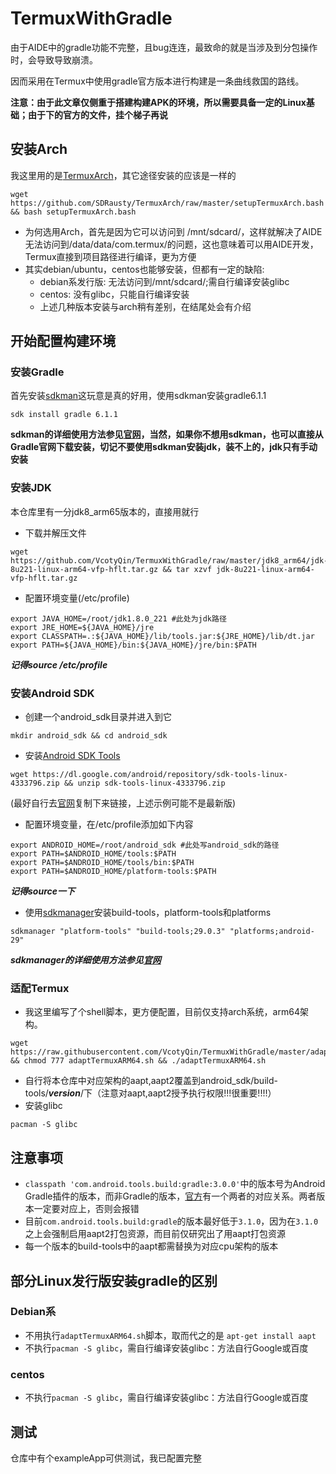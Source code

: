 # TermuxWithGradle
由于AIDE中的gradle功能不完整，且bug连连，最致命的就是当涉及到分包操作时，会导致导致崩溃。

因而采用在Termux中使用gradle官方版本进行构建是一条曲线救国的路线。

**注意：由于此文章仅侧重于搭建构建APK的环境，所以需要具备一定的Linux基础；由于下的官方的文件，挂个梯子再说**
## 安装Arch
我这里用的是[TermuxArch](https://github.com/SDRausty/TermuxArch)，其它途径安装的应该是一样的

`wget https://github.com/SDRausty/TermuxArch/raw/master/setupTermuxArch.bash && bash setupTermuxArch.bash`

*    为何选用Arch，首先是因为它可以访问到  /mnt/sdcard/，这样就解决了AIDE无法访问到/data/data/com.termux/的问题，这也意味着可以用AIDE开发，Termux直接到项目路径进行编译，更为方便
 * 其实debian/ubuntu，centos也能够安装，但都有一定的缺陷:
    - debian系发行版:  无法访问到/mnt/sdcard/;需自行编译安装glibc
    - centos: 没有glibc，只能自行编译安装
    - 上述几种版本安装与arch稍有差别，在结尾处会有介绍

## 开始配置构建环境
### 安装Gradle
首先安装[sdkman](https://sdkman.io/install)这玩意是真的好用，使用sdkman安装gradle6.1.1

`sdk install gradle 6.1.1`

**sdkman的详细使用方法参见[官网](https://sdkman.io/)，当然，如果你不想用sdkman，也可以直接从Gradle官网下载安装，切记不要使用sdkman安装jdk，装不上的，jdk只有手动安装**
### 安装JDK
本仓库里有一分jdk8_arm65版本的，直接用就行
* 下载并解压文件
```
wget https://github.com/VcotyQin/TermuxWithGradle/raw/master/jdk8_arm64/jdk-8u221-linux-arm64-vfp-hflt.tar.gz && tar xzvf jdk-8u221-linux-arm64-vfp-hflt.tar.gz
```
* 配置环境变量(/etc/profile)
```
export JAVA_HOME=/root/jdk1.8.0_221 #此处为jdk路径
export JRE_HOME=${JAVA_HOME}/jre
export CLASSPATH=.:${JAVA_HOME}/lib/tools.jar:${JRE_HOME}/lib/dt.jar
export PATH=${JAVA_HOME}/bin:${JAVA_HOME}/jre/bin:$PATH
```
***记得source /etc/profile***

### 安装Android SDK
* 创建一个android_sdk目录并进入到它
 
`mkdir android_sdk && cd android_sdk`

* 安装[Android SDK Tools](https://developer.android.com/studio/)

```
wget https://dl.google.com/android/repository/sdk-tools-linux-4333796.zip && unzip sdk-tools-linux-4333796.zip 
```
(最好自行去[官网](https://developer.android.com/studio/)复制下来链接，上述示例可能不是最新版)

* 配置环境变量，在/etc/profile添加如下内容

```
export ANDROID_HOME=/root/android_sdk #此处写android_sdk的路径
export PATH=$ANDROID_HOME/tools:$PATH
export PATH=$ANDROID_HOME/tools/bin:$PATH
export PATH=$ANDROID_HOME/platform-tools:$PATH
```
***记得source一下***

* 使用[sdkmanager](https://developer.android.com/studio/command-line/sdkmanager)安装build-tools，platform-tools和platforms
```
sdkmanager "platform-tools" "build-tools;29.0.3" "platforms;android-29"
```
***sdkmanager的详细使用方法参见[官网](https://developer.android.com/studio/command-line/sdkmanager)***

### 适配Termux
* 我这里编写了个shell脚本，更方便配置，目前仅支持arch系统，arm64架构。
```
wget https://raw.githubusercontent.com/VcotyQin/TermuxWithGradle/master/adaptTermuxARM64.sh && chmod 777 adaptTermuxARM64.sh && ./adaptTermuxARM64.sh
```
* 自行将本仓库中对应架构的aapt,aapt2覆盖到android_sdk/build-tools/***version***/下（注意对aapt,aapt2授予执行权限!!!很重要!!!!）
* 安装glibc
```
pacman -S glibc
```
## 注意事项
- `classpath 'com.android.tools.build:gradle:3.0.0'`中的版本号为Android Gradle插件的版本，而非Gradle的版本，[官方](https://developer.android.com/studio/releases/gradle-plugin?hl=zh-cn)有一个两者的对应关系。两者版本一定要对应上，否则会报错
- 目前`com.android.tools.build:gradle`的版本最好低于`3.1.0`，因为在`3.1.0`之上会强制启用aapt2打包资源，而目前仅研究出了用aapt打包资源
- 每一个版本的build-tools中的aapt都需替换为对应cpu架构的版本

## 部分Linux发行版安装gradle的区别
### Debian系
- 不用执行`adaptTermuxARM64.sh`脚本，取而代之的是
`apt-get install aapt`
- 不执行`pacman -S glibc`，需自行编译安装glibc：方法自行Google或百度
### centos
- 不执行`pacman -S glibc`，需自行编译安装glibc：方法自行Google或百度

## 测试
仓库中有个exampleApp可供测试，我已配置完整